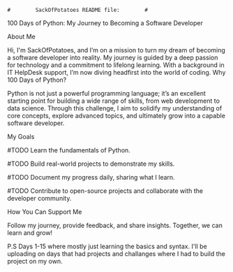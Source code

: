     #        SackOfPotatoes README file:        #
100 Days of Python: My Journey to Becoming a Software Developer

About Me

Hi, 
I'm SackOfPotatoes, and I’m on a mission to turn my dream of becoming a software developer into reality. 
My journey is guided by a deep passion for technology and a commitment to lifelong learning. 
With a background in IT HelpDesk support, I’m now diving headfirst into the world of coding.
Why 100 Days of Python?

Python is not just a powerful programming language; 
it’s an excellent starting point for building a wide range of skills, 
from web development to data science. Through this challenge, 
I aim to solidify my understanding of core concepts, 
explore advanced topics, and ultimately grow into a capable software developer.

My Goals

#TODO    Learn the fundamentals of Python.

#TODO    Build real-world projects to demonstrate my skills.

#TODO    Document my progress daily, sharing what I learn.

#TODO    Contribute to open-source projects and collaborate with the developer community.


How You Can Support Me

Follow my journey, provide feedback, and share insights. Together, we can learn and grow!

P.S
Days 1-15 where mostly just learning the basics and syntax. 
I'll be uploading on days that had projects and challanges where I had to build the project on my own.
